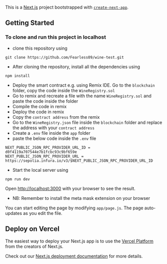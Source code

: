 This is a [Next.js](https://nextjs.org/) project bootstrapped with [`create-next-app`](https://github.com/vercel/next.js/tree/canary/packages/create-next-app).

## Getting Started
### To clone and run this project in localhost

- clone this repository using
```
git clone https://github.com/Fearless09/wine-test.git
```
- After cloning the repository, install all the dependencies using
```
npm install
```
- Deploy the smart contract e.g. using Remix IDE. Go to the `blockchain` folder, copy the code inside the `WineRegistry.sol`
- Go to remix and recreate a file with the name `WineRegistry.sol` and paste the code inside the folder
- Compile the code in remix
- Deploy the code in remix
- Copy the `contract address` from the remix
- Go to the `WineRegistry.json` file inside the `blockchain` folder and replace the address with your `contract address`
- Create a `.env` file inside the `app` folder
- paste the below code inside the `.env` file 
```
NEXT_PUBLIC_JSON_RPC_PROVIDER_URL_ID = d0f4119a707544e7b1fcbc93c9bf659e
NEXT_PUBLIC_JSON_RPC_PROVIDER_URL = https://sepolia.infura.io/v3/$NEXT_PUBLIC_JSON_RPC_PROVIDER_URL_ID
```
- Start the local server using
```
npm run dev
```

Open [http://localhost:3000](http://localhost:3000) with your browser to see the result.

- NB: Remember to install the meta mask extension on your browser

You can start editing the page by modifying `app/page.js`. The page auto-updates as you edit the file.

## Deploy on Vercel

The easiest way to deploy your Next.js app is to use the [Vercel Platform](https://vercel.com/new?utm_medium=default-template&filter=next.js&utm_source=create-next-app&utm_campaign=create-next-app-readme) from the creators of Next.js.

Check out our [Next.js deployment documentation](https://nextjs.org/docs/deployment) for more details.
